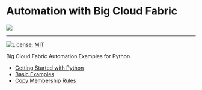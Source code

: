 # Automation with Big Cloud Fabric

![](assets/images/bigswitch.png)

---
[![License: MIT](https://img.shields.io/badge/license-MIT-green)](https://github.com/bigswitch/automation)

Big Cloud Fabric Automation Examples for Python

- [Getting Started with Python](python/python-getting-started.md)
- [Basic Examples](python/bcf/python-basic-examples.md)
- [Copy Membership Rules](python/bcf/python-copyMembershipRules.md)